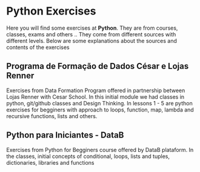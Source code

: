 # Python Exercises

Here you will find some exercises at **Python**. They are from courses, classes, exams and others .. They come from different sources with different levels. Below are some explanations about the sources and contents of the exercises

## Programa de Formação de Dados César e Lojas Renner

Exercises from Data Formation Program offered in partnership between Lojas Renner with Cesar School. In this initial module we had classes in python, git/github classes and Design Thinking. In lessons 1 - 5 are python exercises for begginers with approach to loops, function, map, lambda and recursive functions, lists and others.

## Python para Iniciantes - DataB

Exercises from Python for Begginers course offered by DataB plataform. In the classes, initial concepts of conditional, loops, lists and tuples, dictionaries, libraries and functions
